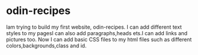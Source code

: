 # odin-recipes
Iam trying to build my first website, odin-recipes. I can add different text styles to my pagesI  can also add paragraphs,heads ets.I can add links and pictures  too.
Now I can add basic CSS files to my html files such as different colors,backgrounds,class and id.